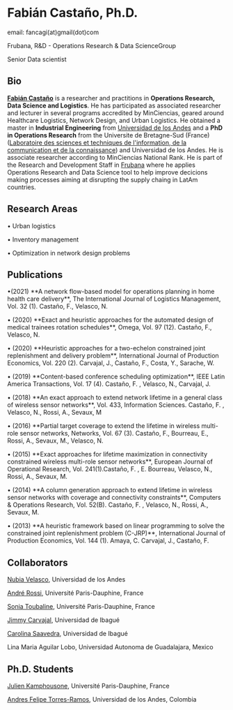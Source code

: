 
<h1>Fabián Castaño, Ph.D.</h1>
<p>email: fancagi(at)gmail(dot)com</p>
<p> Frubana, R&D - Operations Research & Data ScienceGroup</p>
<p> Senior Data scientist  </p>

<h2>Bio</h2>

**[Fabián Castaño](https://scholar.google.com/citations?user=IDR10j8AAAAJ&hl=es)** is a researcher and practitions in **Operations Research, Data Science and Logistics**. He has participated as associated researcher and lecturer in several programs accredited by MinCiencias, geared around Healthcare Logistics, Network Design, and Urban Logistics. He obtained a master in **Industrial Engineering** from [Universidad de los Andes](https://www.uniandes.edu.co/) and a **PhD in Operations Research** from the Universite de Bretagne-Sud (France) ([Laboratoire des sciences et techniques de l'information, de la communication et de la connaissance](https://labsticc.fr/en)) and Universidad de los Andes.  He is associate researcher according to MinCiencias National Rank. He is part of the Research and Development Staff in [Frubana](https://www.frubana.com/) where he applies Operations Research and Data Science tool to help improve decicions making processes aiming at disrupting the supply chaing in LatAm countries. 



<h2>Research Areas</h2>

<p> •	Urban logistics </p> 
<p> •	Inventory management </p> 
<p> •	Optimization in network design problems</p> 

<h2> Publications </h2>
	
<p> •(2021) **A network flow-based model for operations planning in home health care delivery**, The International Journal of Logistics Management, Vol. 32 (1). Castaño, F., Velasco, N. </p> 
<p> • (2020) **Exact and heuristic approaches for the automated design of medical trainees rotation schedules**, Omega, Vol. 97 (12).
Castaño, F., Velasco, N. </p>  
<p> • (2020) **Heuristic approaches for a two-echelon constrained joint replenishment and delivery problem**, International Journal of Production Economics, Vol. 220 (2).
Carvajal, J., Castaño, F., Costa, Y., Sarache, W.</p> 
<p> • (2019) **Content-based conference scheduling optimization**, IEEE Latin America Transactions, Vol. 17 (4). Castaño, F. , Velasco, N., Carvajal, J.</p> 
<p> • (2018) **An exact approach to extend network lifetime in a general class of wireless sensor networks**, Vol. 433, Information Sciences. Castaño, F. , Velasco, N., Rossi, A., Sevaux, M</p> 
<p> • (2016) **Partial target coverage to extend the lifetime in wireless multi-role sensor networks, Networks, Vol. 67 (3). Castaño, F., Bourreau, E., Rossi, A., Sevaux, M., Velasco, N. </p> 
<p> • (2015) **Exact approaches for lifetime maximization in connectivity constrained wireless multi-role sensor networks**, European Journal of Operational Research,
Vol. 241(1).Castaño, F. , E. Bourreau, Velasco, N., Rossi, A., Sevaux, M. </p> 
<p> • (2014) **A column generation approach to extend lifetime in wireless sensor networks with coverage and connectivity constraints**, Computers & Operations Research, Vol. 52(B). Castaño, F. , Velasco, N., Rossi, A., Sevaux, M. </p> 
<p> • (2013) **A heuristic framework based on linear programming to solve the constrained joint replenishment problem (C-JRP)**, International Journal of Production Economics, Vol. 144 (1). Amaya, C. Carvajal, J., Castaño, F. </p> 

<h2>Collaborators </h2>

[Nubia Velasco](https://administracion.uniandes.edu.co/profesores/nubia-milena-velasco-rodriguez), Universidad de los Andes

[André Rossi](https://www.lamsade.dauphine.fr/~arossi/), Université Paris-Dauphine, France

[Sonia Toubaline](https://www.lamsade.dauphine.fr/~stoubaline/), Université Paris-Dauphine, France

[Jimmy Carvajal](https://scholar.google.com/citations?user=Dri03FMAAAAJ&hl=es&oi=ao), Universidad de Ibagué

[Carolina Saavedra](https://scholar.google.com/citations?hl=es&user=L2CMLXsAAAAJ), Universidad de Ibagué

Lina Maria Aguilar Lobo, Universidad Autonoma de Guadalajara, Mexico 


<h2>Ph.D. Students </h2>

[Julien Kamphousone](https://www.lamsade.dauphine.fr/~jkhamphousone/), Université Paris-Dauphine, France

[Andres Felipe Torres-Ramos](https://scholar.google.com/citations?hl=es&user=1zM8GN4AAAAJ), Universidad de los Andes, Colombia

